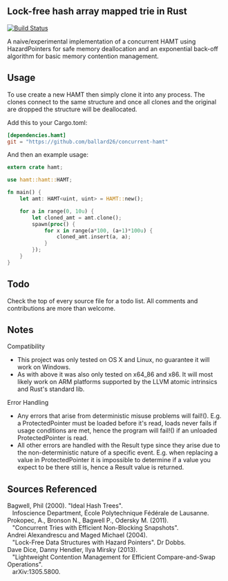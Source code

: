Lock-free hash array mapped trie in Rust
----------------------------------------------------------------------
[![Build Status](https://travis-ci.org/ballard26/concurrent-hamt.svg?branch=master)](https://travis-ci.org/ballard26/concurrent-hamt)

A naive/experimental implementation of a concurrent HAMT using 
HazardPointers for safe memory deallocation and an exponential back-off 
algorithm for basic memory contention management.

Usage
----------------------------------------------------------------------
To use create a new HAMT then simply clone it into any process. The clones
connect to the same structure and once all clones and the original are
dropped the structure will be deallocated.

Add this to your Cargo.toml:
```toml
[dependencies.hamt]
git = "https://github.com/ballard26/concurrent-hamt"
```

And then an example usage:
```rust
extern crate hamt;

use hamt::hamt::HAMT;

fn main() {
    let amt: HAMT<uint, uint> = HAMT::new();

    for a in range(0, 10u) {
        let cloned_amt = amt.clone();
        spawn(proc() {
            for x in range(a*100, (a+1)*100u) { 
                cloned_amt.insert(a, a);
            }
        });
    }
}
```

Todo
----------------------------------------------------------------------
Check the top of every source file for a todo list. All comments and 
contributions are more than welcome.

Notes
----------------------------------------------------------------------
Compatibility
- This project was only tested on OS X and Linux, no guarantee it will work on Windows.
- As with above it was also only tested on x64_86 and x86. It will most likely work on 
  ARM platforms supported by the LLVM atomic intrinsics and Rust's standard lib.

Error Handling
- Any errors that arise from deterministic misuse problems will fail!().
    E.g. a ProtectedPointer must be loaded before it's read, loads never 
    fails if usage conditions are met, hence the program will fail!() if
    an unloaded ProtectedPointer is read.
- All other errors are handled with the Result type since they arise
  due to the non-deterministic nature of a specific event.
    E.g. when replacing a value in ProtectedPointer it is impossible to determine
    if a value you expect to be there still is, hence a Result value is returned.

Sources Referenced
----------------------------------------------------------------------
Bagwell, Phil (2000). "Ideal Hash Trees".
<br>&nbsp;&nbsp;&nbsp;Infoscience Department, École Polytechnique Fédérale de Lausanne.
<br>Prokopec, A., Bronson N., Bagwell P., Odersky M. (2011).
<br>&nbsp;&nbsp;&nbsp;"Concurrent Tries with Efficient Non-Blocking Snapshots".
<br>Andrei Alexandrescu and Maged Michael (2004).
<br>&nbsp;&nbsp;&nbsp;"Lock-Free Data Structures with Hazard Pointers". Dr Dobbs.
<br>Dave Dice, Danny Hendler, Ilya Mirsky (2013).
<br>&nbsp;&nbsp;&nbsp;"Lightweight Contention Management for Efficient Compare-and-Swap Operations".
<br>&nbsp;&nbsp;&nbsp;arXiv:1305.5800.
